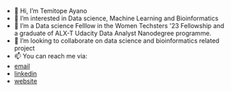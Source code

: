 - 👋 Hi, I’m Temitope Ayano
- 👀 I’m interested in Data science, Machine Learning and Bioinformatics
- 🌱 I’m a Data science Felllow in the Women Techsters '23 Fellowship and a graduate of ALX-T Udacity Data Analyst Nanodegree programme.
- 💞️ I’m looking to collaborate on data science and bioinformatics related project
- 📫 You can reach me via:
- [email](ayanotemitope@gmail.com)
- [linkedin](http://linkedin.com/in/temitopeayano)
- [website](http://ayanotemitope.name.ng)

<!---
AyanTemi/AyanTemi is a ✨ special ✨ repository because its `README.md` (this file) appears on your GitHub profile.
You can click the Preview link to take a look at your changes.
--->
